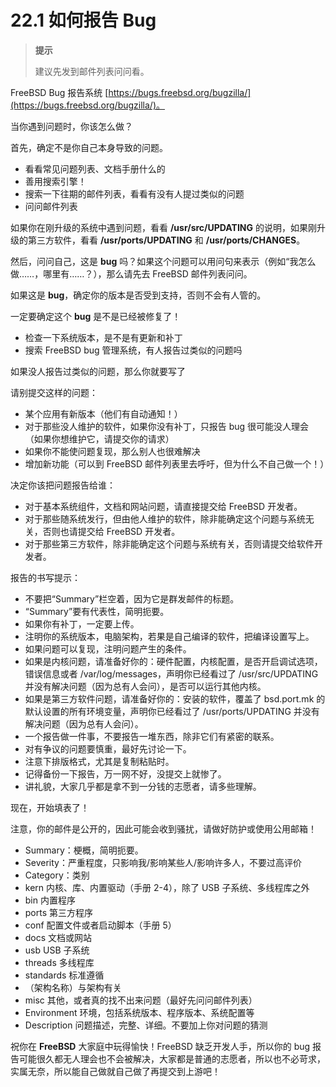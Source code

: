 # 22.1 如何报告 Bug

> **提示**
>
> 建议先发到邮件列表问问看。

FreeBSD Bug 报告系统 [https://bugs.freebsd.org/bugzilla/](https://bugs.freebsd.org/bugzilla/)。

当你遇到问题时，你该怎么做？

首先，确定不是你自己本身导致的问题。

- 看看常见问题列表、文档手册什么的
- 善用搜索引擎！
- 搜索一下往期的邮件列表，看看有没有人提过类似的问题
- 问问邮件列表

如果你在刚升级的系统中遇到问题，看看 **/usr/src/UPDATING** 的说明，如果刚升级的第三方软件，看看 **/usr/ports/UPDATING** 和 **/usr/ports/CHANGES**。

然后，问问自己，这是 **bug** 吗？如果这个问题可以用问句来表示（例如“我怎么做……，哪里有……？），那么请先去 FreeBSD 邮件列表问问。

如果这是 **bug**，确定你的版本是否受到支持，否则不会有人管的。

一定要确定这个 **bug** 是不是已经被修复了！

- 检查一下系统版本，是不是有更新和补丁
- 搜索 FreeBSD bug 管理系统，有人报告过类似的问题吗

如果没人报告过类似的问题，那么你就要写了

请别提交这样的问题：

- 某个应用有新版本（他们有自动通知！）
- 对于那些没人维护的软件，如果你没有补丁，只报告 bug 很可能没人理会（如果你想维护它，请提交你的请求）
- 如果你不能使问题复现，那么别人也很难解决
- 增加新功能（可以到 FreeBSD 邮件列表里去呼吁，但为什么不自己做一个！）

决定你该把问题报告给谁：

- 对于基本系统组件，文档和网站问题，请直接提交给 FreeBSD 开发者。
- 对于那些随系统发行，但由他人维护的软件，除非能确定这个问题与系统无关，否则也请提交给 FreeBSD 开发者。
- 对于那些第三方软件，除非能确定这个问题与系统有关，否则请提交给软件开发者。

报告的书写提示：

- 不要把“Summary”栏空着，因为它是群发邮件的标题。
- “Summary”要有代表性，简明扼要。
- 如果你有补丁，一定要上传。
- 注明你的系统版本，电脑架构，若果是自己编译的软件，把编译设置写上。
- 如果问题可以复现，注明问题产生的条件。
- 如果是内核问题，请准备好你的：硬件配置，内核配置，是否开启调试选项，错误信息或者 /var/log/messages，声明你已经看过了 /usr/src/UPDATING 并没有解决问题（因为总有人会问），是否可以运行其他内核。
- 如果是第三方软件问题，请准备好你的：安装的软件，覆盖了 bsd.port.mk 的默认设置的所有环境变量，声明你已经看过了 /usr/ports/UPDATING 并没有解决问题（因为总有人会问）。
- 一个报告做一件事，不要报告一堆东西，除非它们有紧密的联系。
- 对有争议的问题要慎重，最好先讨论一下。
- 注意下排版格式，尤其是复制粘贴时。
- 记得备份一下报告，万一网不好，没提交上就惨了。
- 讲礼貌，大家几乎都是拿不到一分钱的志愿者，请多些理解。


现在，开始填表了！

注意，你的邮件是公开的，因此可能会收到骚扰，请做好防护或使用公用邮箱！

- Summary：梗概，简明扼要。
- Severity：严重程度，只影响我/影响某些人/影响许多人，不要过高评价
- Category：类别
- kern 内核、库、内置驱动（手册 2-4），除了 USB 子系统、多线程库之外
- bin 内置程序
- ports 第三方程序
- conf 配置文件或者启动脚本（手册 5）
- docs 文档或网站
- usb USB 子系统
- threads 多线程库
- standards 标准遵循
- （架构名称）与架构有关
- misc 其他，或者真的找不出来问题（最好先问问邮件列表）
- Environment 环境，包括系统版本、程序版本、系统配置等
- Description 问题描述，完整、详细。不要加上你对问题的猜测

祝你在 **FreeBSD** 大家庭中玩得愉快！FreeBSD 缺乏开发人手，所以你的 bug 报告可能很久都无人理会也不会被解决，大家都是普通的志愿者，所以也不必苛求，实属无奈，所以能自己做就自己做了再提交到上游吧！
